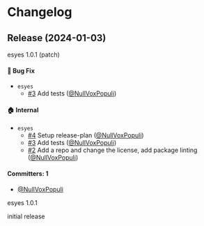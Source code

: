# Changelog
## Release (2024-01-03)

esyes 1.0.1 (patch)

#### :bug: Bug Fix
* `esyes`
  * [#3](https://github.com/starbeamjs/esyes/pull/3) Add tests ([@NullVoxPopuli](https://github.com/NullVoxPopuli))

#### :house: Internal
* `esyes`
  * [#4](https://github.com/starbeamjs/esyes/pull/4) Setup release-plan ([@NullVoxPopuli](https://github.com/NullVoxPopuli))
  * [#3](https://github.com/starbeamjs/esyes/pull/3) Add tests ([@NullVoxPopuli](https://github.com/NullVoxPopuli))
  * [#2](https://github.com/starbeamjs/esyes/pull/2) Add a repo and change the license, add package linting ([@NullVoxPopuli](https://github.com/NullVoxPopuli))

#### Committers: 1
- [@NullVoxPopuli](https://github.com/NullVoxPopuli)

esyes 1.0.1

initial release
